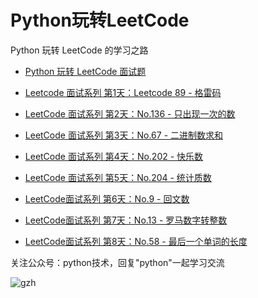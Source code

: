 # Python玩转LeetCode
Python 玩转 LeetCode 的学习之路

- [Python 玩转 LeetCode 面试题](http://www.justdopython.com/category/#/Leetcode面试题)

- [Leetcode 面试系列 第1天：Leetcode 89 - 格雷码](http://www.justdopython.com/2019/09/09/python-leetcode89-gary-code/)

- [LeetCode 面试系列 第2天：No.136 - 只出现一次的数](http://www.justdopython.com/2019/09/13/python-leetcode136-single-number/)

- [LeetCode 面试系列 第3天：No.67 - 二进制数求和](http://www.justdopython.com/2019/09/14/python-leetcode67-add-binary/)

- [LeetCode 面试系列 第4天：No.202 - 快乐数](http://www.justdopython.com/2019/09/28/python-leetcode202-happy-number/)

- [LeetCode 面试系列 第5天：No.204 - 统计质数](http://www.justdopython.com/2019/10/04/python-leetcode204-count-primes/)

- [LeetCode面试系列 第6天：No.9 - 回文数](http://www.justdopython.com/2019/10/19/python-leetcode9-palindrome-number/)

- [LeetCode面试系列 第7天：No.13 - 罗马数字转整数](http://www.justdopython.com/2019/10/26/python-leetcode13-roman-to-integer/)

- [LeetCode面试系列 第8天：No.58 - 最后一个单词的长度](http://www.justdopython.com/2019/10/30/python-leetcode58-length-of-last-word/)



关注公众号：python技术，回复"python"一起学习交流

![gzh](http://www.justdopython.com/assets/images/wechat-qcode.jpg)
